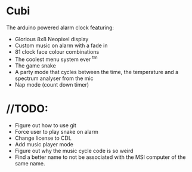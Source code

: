 # Cubi
The arduino powered alarm clock featuring:

<ul>
<li>
Glorious 8x8 Neopixel display
</li>

<li>
Custom music on alarm with a fade in
</li>

<li>
81 clock face colour combinations
</li>

<li>
The coolest menu system ever <sup>tm</sup>
</li>

<li>
The game snake
</li>

<li>
A party mode that cycles between the time, the temperature and a spectrum analyser from the mic
</li>

<li>
Nap mode (count down timer)
</li>

</ul>

# //TODO:
<ul>
<li>
Figure out how to use git
</li>
<li>
Force user to play snake on alarm
</li>
<li>
Change license to CDL
</li>
<li>
Add music player mode
</li>
<li>
Figure out why the music cycle code is so weird
</li>
<li>
Find a better name to not be associated with the MSI computer of the same name.
</li>
</ul>


